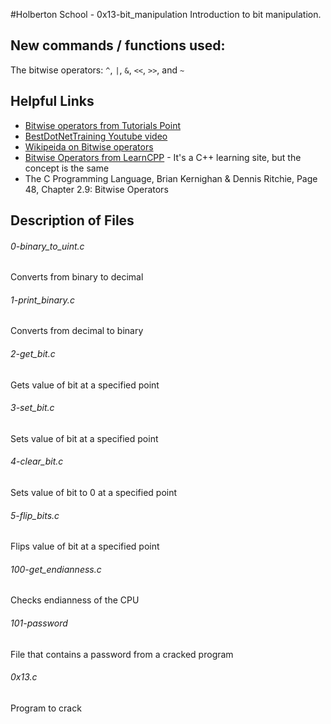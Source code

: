 #Holberton School - 0x13-bit_manipulation
Introduction to bit manipulation. 
## New commands / functions used:
The bitwise operators: ``^``, ``|``, ``&``, ``<<``, ``>>``, and ``~``
## Helpful Links
* [Bitwise operators from Tutorials Point](https://www.tutorialspoint.com/cprogramming/c_bitwise_operators.htm)
* [BestDotNetTraining Youtube video](https://www.youtube.com/watch?v=MyxVAq9MifI) 
* [Wikipeida on Bitwise operators](https://en.wikipedia.org/wiki/Bitwise_operations_in_C)
* [Bitwise Operators from LearnCPP](http://www.learncpp.com/cpp-tutorial/38-bitwise-operators/) - It's a C++ learning site, but the concept is the same
* The C Programming Language, Brian Kernighan & Dennis Ritchie, Page 48, Chapter 2.9: Bitwise Operators

## Description of Files
<h6>0-binary_to_uint.c</h6>
Converts from binary to decimal
<h6>1-print_binary.c</h6>
Converts from decimal to binary
<h6>2-get_bit.c</h6>
Gets value of bit at a specified point
<h6>3-set_bit.c</h6>
Sets value of bit at a specified point
<h6>4-clear_bit.c</h6>
Sets value of bit to 0 at a specified point
<h6>5-flip_bits.c</h6>
Flips value of bit at a specified point
<h6>100-get_endianness.c</h6>
Checks endianness of the CPU
<h6>101-password</h6>
File that contains a password from a cracked program
<h6>0x13.c</h6>
Program to crack

